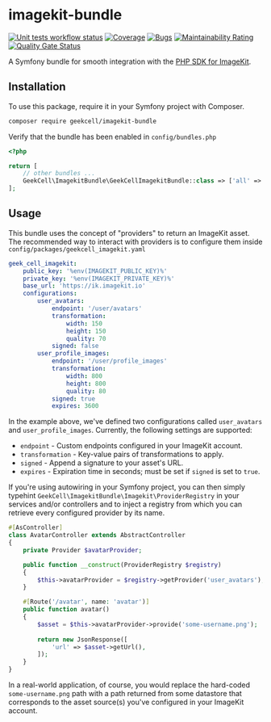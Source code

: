 # imagekit-bundle

[![Unit tests workflow status](https://github.com/geekcell/imagekit-bundle/actions/workflows/tests.yaml/badge.svg)](https://github.com/geekcell/imagekit-bundle/actions/workflows/tests.yaml) [![Coverage](https://sonarcloud.io/api/project_badges/measure?project=geekcell_imagekit-bundle&metric=coverage)](https://sonarcloud.io/summary/new_code?id=geekcell_imagekit-bundle) [![Bugs](https://sonarcloud.io/api/project_badges/measure?project=geekcell_imagekit-bundle&metric=bugs)](https://sonarcloud.io/summary/new_code?id=geekcell_imagekit-bundle) [![Maintainability Rating](https://sonarcloud.io/api/project_badges/measure?project=geekcell_imagekit-bundle&metric=sqale_rating)](https://sonarcloud.io/summary/new_code?id=geekcell_imagekit-bundle) [![Quality Gate Status](https://sonarcloud.io/api/project_badges/measure?project=geekcell_imagekit-bundle&metric=alert_status)](https://sonarcloud.io/summary/new_code?id=geekcell_imagekit-bundle)

A Symfony bundle for smooth integration with the [PHP SDK for ImageKit](https://github.com/imagekit-developer/imagekit-php).

## Installation

To use this package, require it in your Symfony project with Composer.

```bash
composer require geekcell/imagekit-bundle
```

Verify that the bundle has been enabled in `config/bundles.php`

```php
<?php

return [
    // other bundles ...
    GeekCell\ImagekitBundle\GeekCellImagekitBundle::class => ['all' => true],
];
```

## Usage

This bundle uses the concept of "providers" to return an ImageKit asset. The recommended way to interact with providers is to configure them inside `config/packages/geekcell_imagekit.yaml`

```yaml
geek_cell_imagekit:
    public_key: '%env(IMAGEKIT_PUBLIC_KEY)%'
    private_key: '%env(IMAGEKIT_PRIVATE_KEY)%'
    base_url: 'https://ik.imagekit.io'
    configurations:
        user_avatars:
            endpoint: '/user/avatars'
            transformation:
                width: 150
                height: 150
                quality: 70
            signed: false
        user_profile_images:
            endpoint: '/user/profile_images'
            transformation:
                width: 800
                height: 800
                quality: 80
            signed: true
            expires: 3600
```

In the example above, we've defined two configurations called `user_avatars` and `user_profile_images`. Currently, the following settings are supported:

- `endpoint` - Custom endpoints configured in your ImageKit account.
- `transformation` - Key-value pairs of transformations to apply.
- `signed` - Append a signature to your asset's URL.
- `expires` - Expiration time in seconds; must be set if `signed` is set to `true`.

If you're using autowiring in your Symfony project, you can then simply typehint `GeekCell\ImagekitBundle\Imagekit\ProviderRegistry` in your services and/or controllers and to inject a registry from which you can retrieve every configured provider by its name.

```php
#[AsController]
class AvatarController extends AbstractController
{
    private Provider $avatarProvider;

    public function __construct(ProviderRegistry $registry)
    {
        $this->avatarProvider = $registry->getProvider('user_avatars');
    }

    #[Route('/avatar', name: 'avatar')]
    public function avatar()
    {
        $asset = $this->avatarProvider->provide('some-username.png');
        
        return new JsonResponse([
            'url' => $asset->getUrl(),
        ]);
    }
}
```
In a real-world application, of course, you would replace the hard-coded `some-username.png` path with a path returned from some datastore that corresponds to the asset source(s) you've configured in your ImageKit account.
